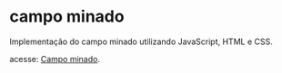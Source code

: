 # campo minado
 
Implementação do campo minado utilizando JavaScript, HTML e CSS.

acesse: [Campo minado](https://thcls.github.io/campo-minado/).
